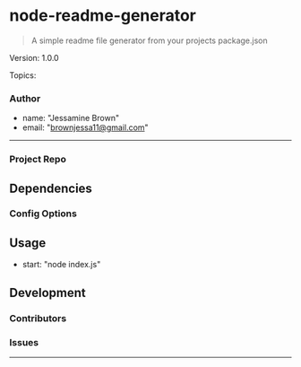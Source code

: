 
# node-readme-generator


> A simple readme file generator from your projects package.json

Version: 1.0.0

Topics: 


### Author

-  name: "Jessamine Brown"
-  email: "brownjessa11@gmail.com"

---

### Project Repo



## Dependencies



### Config Options



## Usage

-  start: "node index.js"

## Development



### Contributors



### Issues



---

